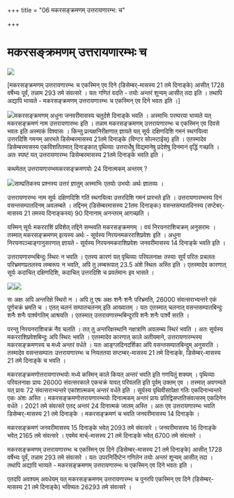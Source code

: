 +++
title = "06 मकरसङ्क्रमणम् उत्तरायणारम्भ: च"

+++
# मकरसङ्क्रमणम् उत्तरायणारम्भः च

![](magazine_images/img-1658307624xmakar_sankranti_surya_dev.jpg.pagespeed.ic.eAubdRhNQh.jpg)

\[मकरसङ्क्रमणम् उत्तरायणारम्भः च एकस्मिन् एव दिने (डिसेम्बर्-मासस्य 21 तमे दिनाङ्के) आसीत् 1728 वर्षेभ्यः पूर्वं, तन्नाम 293 तमे संवत्सरे । यतः गणितं वदति - तयोः अन्तरं शून्यम् आसीत् तदा इति । तथापि अद्यापि भाव्यते - मकरसङ्क्रमणम् उत्तरायणारम्भः च एकस्मिन् एव दिने भवतः इति ।\]

![](magazine_images/img-1658308082Screenshot2022-07-20at2.36.04PM.png)मकरसङ्क्रमणम् अधुना जनवरीमासस्य चतुर्दशे दिनाङ्के भवति । अस्माभिः परम्परया भाव्यते यत् मकरसङ्क्रमणं नाम उत्तरायणारम्भः इति । तन्नाम मकरसङ्क्रमणम् उत्तरायणारम्भः च एकस्मिन् एव दिवसे भवतः इति अस्माकं विश्वासः । किन्तु प्रत्यक्षनिरीक्षणात् ज्ञायते यत् सूर्यः दक्षिणदिशि गमनं स्थगयित्वा उत्तरदिशि गमनम् आरभते डिसेम्बरमासस्य 21तमे दिनाङ्के (विण्टर सोल्स्टाईस्) इति । एतस्मादेव डिसेम्बरमासस्य एकविंशतितमात् दिनाङ्कात् पृथिव्याः उत्तरार्धेषु विद्यमानेषु प्रदेशेषु दिनमानं वृद्धिं गच्छति । अतः स्पष्टं यत् उत्तरायणारम्भः डिसेम्बरमासस्य 21तमे दिनाङ्के भवति इति ।

कथमेतत् उत्तरायणारम्भमकरसङ्क्रमणयोः 24 दिनात्मकम् अन्तरम् ?





![](magazine_images/img-1658308379Screenshot2022-07-20at2.34.06PM.png)साम्प्रतिकस्य प्रश्नस्य उत्तरं ज्ञातुम् अस्माभिः एतयोः उभयोः अर्थः ज्ञातव्यः ।

उत्तरायणारम्भः नाम सूर्यः दक्षिणदिशि गतिं स्थगयित्वा उत्तरदिशि गमनं प्रारभते इति । उत्तरायणारम्भस्य दिनं वसन्तसम्पातदिनम् अवलम्बते । तद्दिनम् (डिसेम्बरमासस्य 21तमः दिनाङ्कः) वसन्तसम्पातदिनस्य (सप्टेबर्-मासस्य 21 तमस्य दिनाङ्कस्य) 90 दिनानाम् अनन्तरम् आगच्छति ।

यस्मिन् सूर्यः मकरराशिं प्रविशेत् तद्दिने सम्भवति मकरसङ्क्रमणम् । वयं निरयनराशिचक्रम् अनुसरामः । तस्मात् मकरसङ्क्रमणम् इत्यस्य अर्थः - सूर्यस्य निरयनमकरराशिप्रवेशः इति । अधुना निरयनपञ्चाङ्गानुसरणात् ज्ञायते - सूर्यस्य निरयनमकराशिप्रवेशः जनवरीमासस्य 14 दिनाङ्के भवति इति ।



उत्तरायणारम्भबिन्दुः स्थिरः न भवति । एतस्य कारणं यत् पृथिव्याः परिवलनाक्षः तस्याः सूर्यं परितः प्रचलतः परिभ्रमणप्रतलस्य लम्बरूपः न भवति, अपि तु लम्बरूपात् 23.5 अंशे स्थितः अस्ति इति । एतस्मादेव कारणात् सूर्यः कदाचित् दक्षिणदिशि, कदाचित् उत्तरदिशि च प्रवर्तमानः इव भासते ।

![](magazine_images/img-1658308487Screenshot2022-07-20at2.44.11PM.png)![](magazine_images/img-1658308539Screenshot2022-07-20at2.45.06PM.png)













सः अक्षः अपि अन्तरिक्षे स्थिरो न । अपि तु एषः अक्षः शनैः शनैः परिभ्रमति, 26000 संवत्सराभ्यन्तरे एकं पूर्णचक्रं भ्रमति च । एतत् चलनं सम्पातचलनम् इति आख्यातम् । यतः एतस्मात् चलनात् वसन्तसम्पातबिन्दुः शनैः शनैः पार्श्वगतिम् आश्रयति । एतस्मात् उत्तरायणारम्भबिन्दुरपि शनैः शनैः पार्श्वे सरति ।

परन्तु निरयनराशिचक्रं नैव चलति । तत् तु अन्तरिक्षस्थानि नक्षत्राणि अवलम्ब्य स्थिरं भवति । अतः सूर्यस्य मकरराशिप्रवेशबिन्दुः अपि स्थिरः भवति । एतस्मादेव कारणात् काले अतीयमाने, उत्तरायणारम्भस्य मकरसङ्क्रमणस्य च मध्ये अन्तरं वर्धते । यतः आङ्ग्लदिनदर्शिका अपि वसन्तसम्पातबिन्दुम् अनुसरति । तस्मादेव वसन्तसम्पातः उत्तरायणारम्भः च नियततया सप्टम्बर्-मासस्य 21 तमे दिनाङ्के, डिसेम्बर्-मासस्य 21 तमे दिनाङ्के च भवति ।

मकरसङ्क्रमणोत्तरायणारम्भयोः मध्ये कस्मिन् काले कियत् अन्तरं भवति इति गणयितुं शक्यम् । पृथिव्याः परिवलनाक्षः प्रायः 26000 संवत्सरकाले एकचक्रं यावत् परिवलति इति पूर्वम् उक्तम् एव । तस्मात् अवगम्यते यत् प्रायः 72 संवत्सराभ्यन्तरे एकांशात्मकम् अन्तरं वर्धते इति । सूर्यस्य पृथिवीसापेक्षा गतिः एकदिनाभ्यन्तरे एकः अंशः अस्ति । मकरसङ्क्रमणोत्तरायणारम्भयोः दिनात्मकम् अन्तरं प्रायः प्रतिद्विसप्ततिसंवत्सरम् एकदिनेन वर्धते । 2021 तमे संवत्सरे एतद् अन्तरं 24 दिनात्मकं जातम् अस्ति । अतः एव उत्तरायणारम्भः भवति डिसेम्बर्-मासस्य 21 तमे दिनाङ्के । मकरसङ्क्रमणं च भवति जनवरीमासस्य 14 दिनाङ्के ।

मकरसङ्क्रमणं जनवरीमासस्य 15 दिनाङ्के भवेत् 2093 तमे संवत्सरे । जनवरीमासस्य 16 दिनाङ्के भवेत् 2165 तमे संवत्सरे । एवमेव मार्च्-मासस्य 21 तमे दिनाङ्के भवेत् 6700 तमे संवत्सरे ।

मकरसङ्क्रमणम् उत्तरायणारम्भः च एकस्मिन् एव दिने (डिसेम्बर्-मासस्य 21 तमे दिनाङ्के) आसीत् 1728 वर्षेभ्यः पूर्वं, तन्नाम 293 तमे संवत्सरे । यतः उपरनिर्दिष्टेन गणितेन तयोः अन्तरं शून्यम् आसीत् तदा । तथापि अद्यापि भाव्यते - मकरसङ्क्रमणम् उत्तरायणारम्भः च एकस्मिन् एव दिने भवतः इति ।

एतदपि अवश्यम् अवधेयम् यत् मकरसङ्क्रमणम् उत्तरायणारम्भः च पुनरपि एकस्मिन् एव दिने (डिसेम्बर्-मासस्य 21 तमे दिनाङ्के) भविष्यतः 26293 तमे संवत्सरे ।
